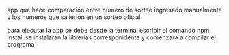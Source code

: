 app que hace comparación entre numero de sorteo ingresado manualmente y los numeros que salierion en un sorteo oficial 

para ejecutar la app se debe desde la terminal escribir el comando npm install
se instalaran la librerias corresponidente y comenzara a compilar el programa
